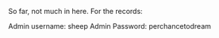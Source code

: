 So far, not much in here. For the records: 

Admin username: sheep
Admin Password: perchancetodream


